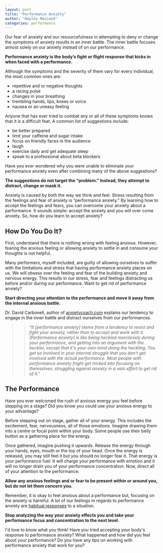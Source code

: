 ```yaml
---
layout: post
title: "Performance Anxiety"
author: "Hayley MacLeod"
categories: performance
---
```


Our fear of anxiety and our resourcefulness in attempting to deny or change the
symptoms of anxiety results in an inner battle. The inner battle focuses almost
solely on our anxiety instead of on our performance.

__Performance anxiety is the body’s fight or flight response that kicks in when faced with a performance.__

Although the symptoms and the severity of them vary for every individual, the most common ones are:

* repetitive and or negative thoughts
* a racing pulse
* changes in your breathing
* trembling hands, lips, knees or voice
* nausea or an uneasy feeling

Anyone that has ever tried to combat any or all of these symptoms knows that it is a difficult feat. A common list of suggestions include:

- be better prepared
- limit your caffeine and sugar intake
- focus on friendly faces in the audience
- laugh
- exercise daily and get adequate sleep
- speak to a professional about beta blockers

Have you ever wondered why you were unable to eliminate your performance anxiety even after combining many of the above suggestions?

__The suggestions do not target the “problem.” Instead, they attempt to distract, change or mask it.__

Anxiety is caused by both the way we think and feel. Stress resulting from the feelings and fear of anxiety is “performance anxiety.” By learning how to accept the feelings and fears, you can overcome your anxiety about a performance. It sounds simple: accept the anxiety and you will over come anxiety. So, how do you learn to accept anxiety?

## How Do You Do It?

First, understand that there is nothing wrong with feeling anxious. However, fearing the anxious feeling or allowing anxiety to settle in and consume your thoughts is not helpful.

Many performers, myself included, are guilty of allowing ourselves to suffer with the limitations and stress that having performance anxiety places on us. We will obsess over the feeling and fear of the building anxiety and nervous energy. This results in our stress, fear and feelings distracting us before and/or during our performance. Want to get rid of performance anxiety?

__Start directing your attention to the performance and move it away from the internal anxious battle.__

Dr. David Carbonell, author of [anxietycoach.com](http://www.anxietycoach.com/) explains our tendency to engage in
the inner battle and distract ourselves from our performances.

>> *"It [performance anxiety] stems from a tendency to resist and
fight your anxiety, rather than to accept and work with it. [Performance anxiety] is like being
heckled mercilessly during your performance, and getting into an argument with the heckler,
except that it's your own mind doing the heckling. You get so involved in your internal struggle
that you don't get involved with the actual performance. Most people with performance anxiety fright
get tricked into focusing on themselves, struggling against anxiety in a vain effort to get rid of it."*


## The Performance

Have you ever welcomed the rush of anxious energy you feel before stepping on a stage? Did you know you could use your anxious energy to your advantage?

Before stepping out on stage, gather all of your energy. This includes the excitement, fear, nervousness, all of those emotions. Imagine drawing them into a centre or focal point within your body. Some people use their belly button as a gathering place for the energy.

Once gathered, imagine pushing it upwards. Release the energy through your hands, eyes, mouth or the top of your head. Once the energy is released, you may still feel it but you should no longer fear it. That energy is your performance fuel. It will charge your performance with emotion and it will no longer drain you of your performance concentration. Now, direct all of your attention to the performance.

__Allow any anxious feelings and or fear to be present within or around you, but do not let them concern you.__

Remember, it is okay to feel anxious about a performance but, focusing on the anxiety is harmful. A lot of our feelings in regards to performance anxiety are [habitual responses](http://moodsmith.com/online-therapy-anxiety/) to a situation.

__Stop analyzing the way your anxiety effects you and take your performance focus and concentration to the next level.__


I'd love to know what you think! Have you tried accepting your body's response to performance anxiety?
What happened and how did you feel about your performance? Do you have any tips on working with performance
anxiety that work for you?
